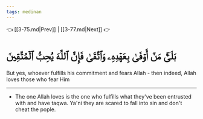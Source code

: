 ```yaml
---
tags: medinan
---
```


👈 [[3-75.md|Prev]] | [[3-77.md|Next]] 👉

# بَلَىٰۚ مَنۡ أَوۡفَىٰ بِعَهۡدِهِۦ وَٱتَّقَىٰ فَإِنَّ ٱللَّهَ يُحِبُّ ٱلۡمُتَّقِينَ

But yes, whoever fulfills his commitment and fears Allah - then indeed, Allah loves those who fear Him

---
- The one Allah loves is the one who fulfills what they've been entrusted with and have taqwa. Ya'ni they are scared to fall into sin and don't cheat the pople.
